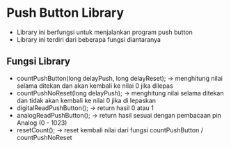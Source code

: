 # Push Button Library
- Library ini berfungsi untuk menjalankan program push button
- Library ini terdiri dari beberapa fungsi diantaranya
## Fungsi Library
- countPushButton(long delayPush, long delayReset); -> menghitung nilai selama ditekan dan akan kembali ke nilai 0 jika dilepas
- countPushNoReset(long delayPush); -> menghitung nilai selama ditekan dan tidak akan kembali ke nilai 0 jika di lepaskan
- digitalReadPushButton(); -> return hasil 0 atau 1
- analogReadPushButton(); -> return hasil sesuai dengan pembacaan pin Analog (0 - 1023)
- resetCount(); -> reset kembali nilai dari fungsi countPushButton / countPushNoReset